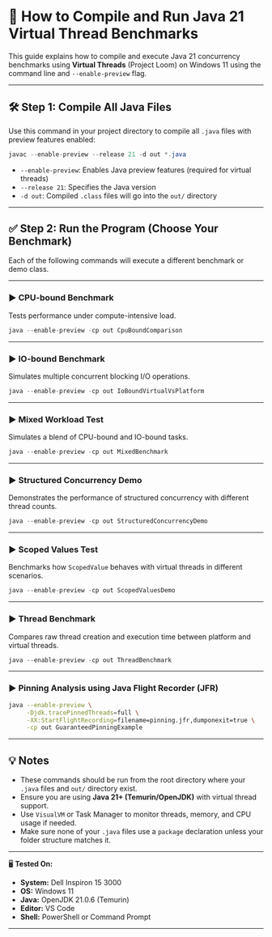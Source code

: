 # 🚀 How to Compile and Run Java 21 Virtual Thread Benchmarks

This guide explains how to compile and execute Java 21 concurrency benchmarks using **Virtual Threads** (Project Loom) on Windows 11 using the command line and `--enable-preview` flag.

---

## 🛠️ Step 1: Compile All Java Files

Use this command in your project directory to compile all `.java` files with preview features enabled:

```java
javac --enable-preview --release 21 -d out *.java
````

* `--enable-preview`: Enables Java preview features (required for virtual threads)
* `--release 21`: Specifies the Java version
* `-d out`: Compiled `.class` files will go into the `out/` directory

---

## ✅ Step 2: Run the Program (Choose Your Benchmark)

Each of the following commands will execute a different benchmark or demo class.

---

### ▶️ CPU-bound Benchmark

Tests performance under compute-intensive load.

```java
java --enable-preview -cp out CpuBoundComparison
```

---

### ▶️ IO-bound Benchmark

Simulates multiple concurrent blocking I/O operations.

```java
java --enable-preview -cp out IoBoundVirtualVsPlatform
```

---

### ▶️ Mixed Workload Test

Simulates a blend of CPU-bound and IO-bound tasks.

```java
java --enable-preview -cp out MixedBenchmark
```

---

### ▶️ Structured Concurrency Demo

Demonstrates the performance of structured concurrency with different thread counts.

```java
java --enable-preview -cp out StructuredConcurrencyDemo
```

---

### ▶️ Scoped Values Test

Benchmarks how `ScopedValue` behaves with virtual threads in different scenarios.

```java
java --enable-preview -cp out ScopedValuesDemo
```

---

### ▶️ Thread Benchmark

Compares raw thread creation and execution time between platform and virtual threads.

```java
java --enable-preview -cp out ThreadBenchmark
```

---

### ▶️ Pinning Analysis using Java Flight Recorder (JFR)

```bash
java --enable-preview \
     -Djdk.tracePinnedThreads=full \
     -XX:StartFlightRecording=filename=pinning.jfr,dumponexit=true \
     -cp out GuaranteedPinningExample
```

---

## 💡 Notes

* These commands should be run from the root directory where your `.java` files and `out/` directory exist.
* Ensure you are using **Java 21+ (Temurin/OpenJDK)** with virtual thread support.
* Use `VisualVM` or Task Manager to monitor threads, memory, and CPU usage if needed.
* Make sure none of your `.java` files use a `package` declaration unless your folder structure matches it.

---

🖥️ **Tested On:**

* **System:** Dell Inspiron 15 3000
* **OS:** Windows 11
* **Java:** OpenJDK 21.0.6 (Temurin)
* **Editor:** VS Code
* **Shell:** PowerShell or Command Prompt

---
